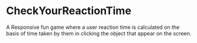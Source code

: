 # CheckYourReactionTime
A Responsive fun game where a user reaction time is calculated on the basis of time taken by them in clicking the object that appear on the screen.
